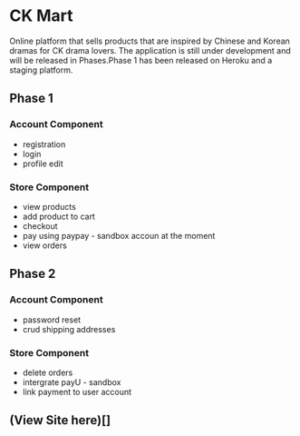 # CK Mart

Online platform that sells products that are inspired by Chinese and Korean dramas for CK drama lovers. The application is still under development and will be released in Phases.Phase 1 has been released on Heroku and a staging platform.

## Phase 1
### Account Component 
* registration
* login
* profile edit

### Store Component 
* view products
* add product to cart
* checkout
* pay using paypay - sandbox accoun at the moment
* view orders


## Phase 2
### Account Component
* password reset
* crud shipping addresses

### Store Component 
* delete orders
* intergrate payU - sandbox
* link payment to user account

## (View Site here)[]
